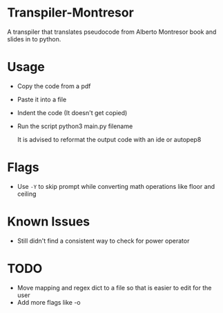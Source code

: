 # Transpiler-Montresor

A transpiler that translates pseudocode from Alberto Montresor book and slides in to python.

# Usage

- Copy the code from a pdf
- Paste it into a file
- Indent the code (It doesn't get copied)
- Run the script python3 main.py filename


    It is advised to reformat the output code with an ide or autopep8

# Flags

- Use `-Y` to skip prompt while converting math operations like floor and ceiling

# Known Issues

- Still didn't find a consistent way to check for power operator

# TODO

- Move mapping and regex dict to a file so that is easier to edit for the user
- Add more flags like -o